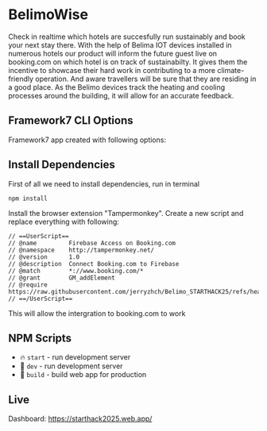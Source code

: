 # BelimoWise

Check in realtime which hotels are succesfully run sustainably and book your next stay there. With the help of Belima IOT devices installed in numerous hotels our product will inform the future guest live on booking.com on which hotel is on track of sustainabilty. It gives them the incentive to showcase their hard work in contributing to a more climate-friendly operation. And aware travellers will be sure that they are residing in a good place.
As the Belimo devices track the heating and cooling processes around the building, it will allow for an accurate feedback. 

## Framework7 CLI Options

Framework7 app created with following options:

## Install Dependencies

First of all we need to install dependencies, run in terminal
```
npm install
```

Install the browser extension "Tampermonkey". Create a new script and replace everything with following:
```
// ==UserScript==
// @name         Firebase Access on Booking.com
// @namespace    http://tampermonkey.net/
// @version      1.0
// @description  Connect Booking.com to Firebase
// @match        *://www.booking.com/*
// @grant        GM_addElement
// @require      https://raw.githubusercontent.com/jerryzhch/Belimo_STARTHACK25/refs/heads/main/src/tamper.js
// ==/UserScript==
```
This will allow the intergration to booking.com to work



## NPM Scripts

* 🔥 `start` - run development server
* 🔧 `dev` - run development server
* 🔧 `build` - build web app for production

## Live
Dashboard: https://starthack2025.web.app/
